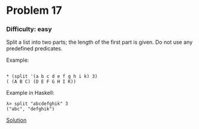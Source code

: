# Problem 17
### Difficulty: easy
Split a list into two parts; the length of the first part is given.
Do not use any predefined predicates.

Example:

```

* (split '(a b c d e f g h i k) 3)
( (A B C) (D E F G H I K))
```
Example in Haskell:

```
λ> split "abcdefghik" 3
("abc", "defghik")
```
[Solution](https://wiki.haskell.org/99_questions/Solutions/17)
